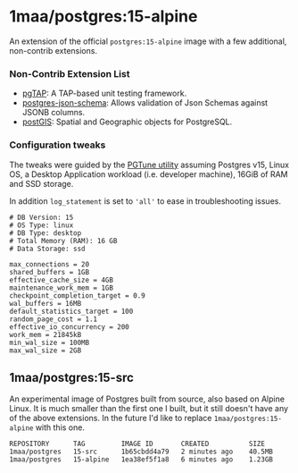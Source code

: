 # 1maa/postgres:15-alpine

An extension of the official `postgres:15-alpine` image with a few additional, non-contrib extensions.


### Non-Contrib Extension List

- [pgTAP](https://github.com/theory/pgtap): A TAP-based unit testing framework.
- [postgres-json-schema](https://github.com/gavinwahl/postgres-json-schema): Allows validation of Json Schemas against JSONB columns.
- [postGIS](http://postgis.net): Spatial and Geographic objects for PostgreSQL.


### Configuration tweaks

The tweaks were guided by the [PGTune utility](https://pgtune.leopard.in.ua/) assuming Postgres v15, Linux OS,
a Desktop Application workload (i.e. developer machine), 16GiB of RAM and SSD storage.

In addition `log_statement` is set to `'all'` to ease in troubleshooting issues.

```
# DB Version: 15
# OS Type: linux
# DB Type: desktop
# Total Memory (RAM): 16 GB
# Data Storage: ssd

max_connections = 20
shared_buffers = 1GB
effective_cache_size = 4GB
maintenance_work_mem = 1GB
checkpoint_completion_target = 0.9
wal_buffers = 16MB
default_statistics_target = 100
random_page_cost = 1.1
effective_io_concurrency = 200
work_mem = 21845kB
min_wal_size = 100MB
max_wal_size = 2GB
```


## 1maa/postgres:15-src

An experimental image of Postgres built from source, also based on Alpine Linux.
It is much smaller than the first one I built, but it still doesn't have any of the above extensions.
In the future I'd like to replace `1maa/postgres:15-alpine` with this one.

```
REPOSITORY      TAG         IMAGE ID       CREATED          SIZE
1maa/postgres   15-src      1b65cbdd4a79   2 minutes ago    40.5MB
1maa/postgres   15-alpine   1ea38ef5f1a8   6 minutes ago    1.23GB
```
